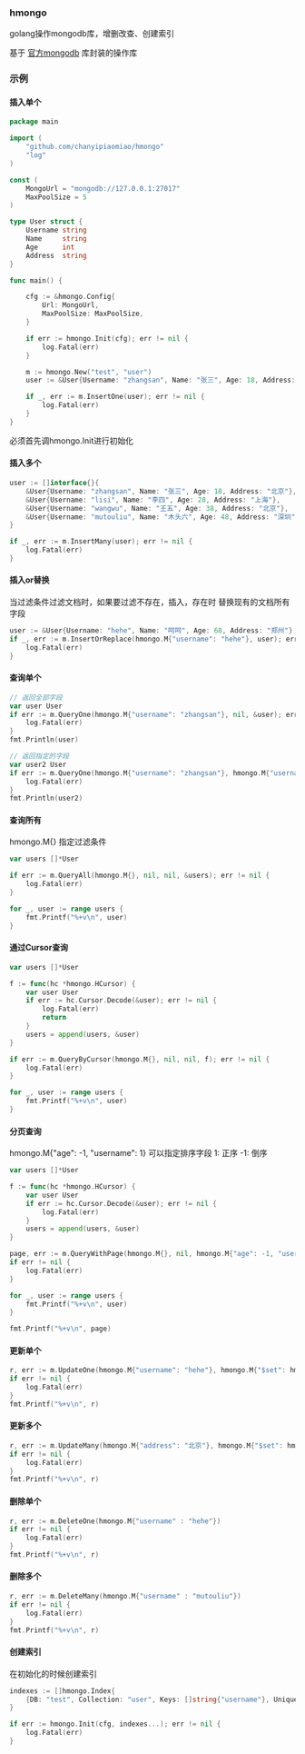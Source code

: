 ### hmongo

golang操作mongodb库，增删改查、创建索引

基于 [官方mongodb](https://github.com/mongodb/mongo-go-driver) 库封装的操作库

### 示例

#### 插入单个

```go
package main

import (
	"github.com/chanyipiaomiao/hmongo"
	"log"
)

const (
	MongoUrl = "mongodb://127.0.0.1:27017"
	MaxPoolSize = 5
)

type User struct {
	Username string
	Name     string
	Age      int
	Address  string
}

func main() {

	cfg := &hmongo.Config{
		Url: MongoUrl,
		MaxPoolSize: MaxPoolSize,
	}

	if err := hmongo.Init(cfg); err != nil {
		log.Fatal(err)
	}

	m := hmongo.New("test", "user")
	user := &User{Username: "zhangsan", Name: "张三", Age: 18, Address: "北京"}

	if _, err := m.InsertOne(user); err != nil {
		log.Fatal(err)
	}
}
```
必须首先调hmongo.Init进行初始化

#### 插入多个

```go
user := []interface{}{
    &User{Username: "zhangsan", Name: "张三", Age: 18, Address: "北京"},
    &User{Username: "lisi", Name: "李四", Age: 28, Address: "上海"},
    &User{Username: "wangwu", Name: "王五", Age: 38, Address: "北京"},
    &User{Username: "mutouliu", Name: "木头六", Age: 48, Address: "深圳"},
}

if _, err := m.InsertMany(user); err != nil {
    log.Fatal(err)
}
```

#### 插入or替换

当过滤条件过滤文档时，如果要过滤不存在，插入，存在时 替换现有的文档所有字段

```go
user := &User{Username: "hehe", Name: "呵呵", Age: 68, Address: "郑州"}
if _, err := m.InsertOrReplace(hmongo.M{"username": "hehe"}, user); err != nil {
    log.Fatal(err)
}
```

#### 查询单个

```go
// 返回全部字段
var user User
if err := m.QueryOne(hmongo.M{"username": "zhangsan"}, nil, &user); err != nil {
    log.Fatal(err)
}
fmt.Println(user)

// 返回指定的字段
var user2 User
if err := m.QueryOne(hmongo.M{"username": "zhangsan"}, hmongo.M{"username": 1}, &user2); err != nil {
    log.Fatal(err)
}
fmt.Println(user2)
```

#### 查询所有

hmongo.M{} 指定过滤条件

```go
var users []*User

if err := m.QueryAll(hmongo.M{}, nil, nil, &users); err != nil {
    log.Fatal(err)
}

for _, user := range users {
    fmt.Printf("%+v\n", user)
}
```

#### 通过Cursor查询

```go
var users []*User

f := func(hc *hmongo.HCursor) {
    var user User
    if err := hc.Cursor.Decode(&user); err != nil {
        log.Fatal(err)
        return
    }
    users = append(users, &user)
}

if err := m.QueryByCursor(hmongo.M{}, nil, nil, f); err != nil {
    log.Fatal(err)
}

for _, user := range users {
    fmt.Printf("%+v\n", user)
}
```

#### 分页查询

hmongo.M{"age": -1, "username": 1}
可以指定排序字段 1: 正序 -1: 倒序

```go
var users []*User

f := func(hc *hmongo.HCursor) {
    var user User
    if err := hc.Cursor.Decode(&user); err != nil {
        log.Fatal(err)
    }
    users = append(users, &user)
}

page, err := m.QueryWithPage(hmongo.M{}, nil, hmongo.M{"age": -1, "username": 1}, 1, 5, f)
if err != nil {
    log.Fatal(err)
}

for _, user := range users {
    fmt.Printf("%+v\n", user)
}

fmt.Printf("%+v\n", page)
```

#### 更新单个

```go
r, err := m.UpdateOne(hmongo.M{"username": "hehe"}, hmongo.M{"$set": hmongo.M{"name": "呵呵呵"}})
if err != nil {
    log.Fatal(err)
}
fmt.Printf("%+v\n", r)
```

#### 更新多个

```go
r, err := m.UpdateMany(hmongo.M{"address": "北京"}, hmongo.M{"$set": hmongo.M{"address": "帝都"}})
if err != nil {
    log.Fatal(err)
}
fmt.Printf("%+v\n", r)
```

#### 删除单个

```go
r, err := m.DeleteOne(hmongo.M{"username" : "hehe"})
if err != nil {
    log.Fatal(err)
}
fmt.Printf("%+v\n", r)
```

#### 删除多个

```go
r, err := m.DeleteMany(hmongo.M{"username" : "mutouliu"})
if err != nil {
    log.Fatal(err)
}
fmt.Printf("%+v\n", r)
```

#### 创建索引

在初始化的时候创建索引

```go
indexes := []hmongo.Index{
    {DB: "test", Collection: "user", Keys: []string{"username"}, Unique: true},
}

if err := hmongo.Init(cfg, indexes...); err != nil {
    log.Fatal(err)
}
```